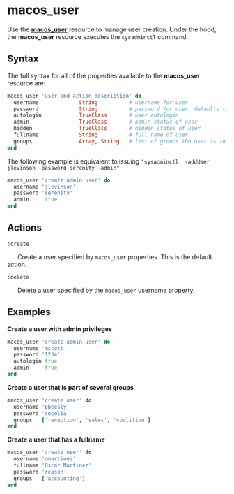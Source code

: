 macos_user
=========

Use the [**macos_user**](https://github.com/Microsoft/macos-cookbook/blob/master/resources/macos_user.rb) resource to manage user creation.
Under the hood, the **macos_user** resource executes the `sysadminctl`
command.

Syntax
------

The full syntax for all of the properties available to the **macos_user** resource
are:

```ruby
macos_user 'user and action description' do
  username             String          # username for user
  password             String          # password for user, defaults to "password" if not specified
  autologin            TrueClass       # user autologin
  admin                TrueClass       # admin status of user
  hidden               TrueClass       # hidden status of user
  fullname             String          # full name of user
  groups               Array, String   # list of groups the user is in
end
```

The following example is equivalent to issuing ```"sysadminctl  -addUser jlevinson -password serenity -admin"```

```ruby
macos_user 'create admin user' do
  username 'jlevinson'
  password 'serenity'
  admin     true
end
```



Actions
-------

`:create`

&nbsp;&nbsp;&nbsp;&nbsp;&nbsp;&nbsp;Create a user specified by
`macos_user` properties. This is the default action.

`:delete`

&nbsp;&nbsp;&nbsp;&nbsp;&nbsp;&nbsp;Delete a user specified by
the `macos_user` username property.


Examples
--------

**Create a user with admin privileges**

```ruby
macos_user 'create admin user' do
  username 'mscott'
  password '1234'
  autologin true
  admin     true
end
```

**Create a user that is part of several groups**

```ruby
macos_user 'create user' do
  username 'pbeesly'
  password 'cecelia'
  groups   ['reception', 'sales', 'coalition']
end
```

**Create a user that has a fullname**

```ruby
macos_user 'create user' do
  username 'omartinez'
  fullname 'Oscar Martinez'
  password 'reason'
  groups   ['accounting']
end
```
